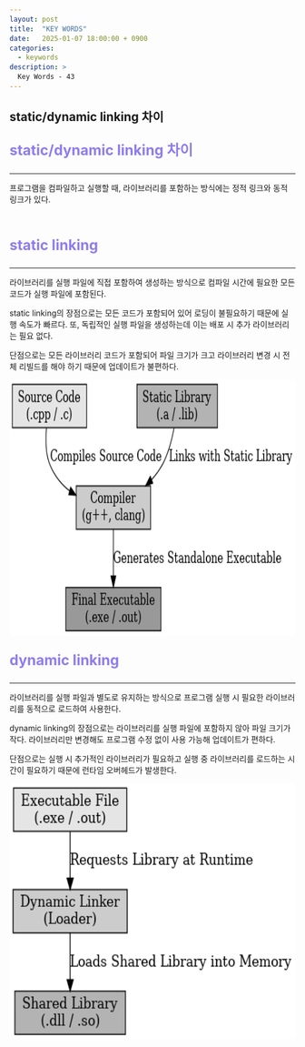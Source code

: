 ```yaml
---
layout: post
title:  "KEY WORDS"
date:   2025-01-07 18:00:00 + 0900
categories:
  - keywords
description: >
  Key Words - 43
---
```

## static/dynamic linking 차이

<p style = "color:#8f7cee; font-size:25px; font-weight:bold">
static/dynamic linking 차이
</p>

---

프로그램을 컴파일하고 실행할 때, 라이브러리를 포함하는 방식에는 정적 링크와 동적 링크가 있다.

<br/>

<p style = "color:#8f7cee; font-size:25px; font-weight:bold">
static linking 
</p>

---

라이브러리를 실행 파일에 직접 포함하여 생성하는 방식으로 컴파일 시간에 필요한 모든 코드가 실행 파일에 포함된다.

static linking의 장점으로는 모든 코드가 포함되어 있어 로딩이 불필요하기 때문에 실행 속도가 빠르다. 또, 독립적인 실행 파일을 생성하는데 이는 배포 시 추가 라이브러리는 필요 없다. 

단점으로는 모든 라이브러리 코드가 포함되어 파일 크기가 크고 라이브러리 변경 시 전체 리빌드를 해야 하기 때문에 업데이트가 불편하다.

<img src = "../../assets/img/keywords/IMG_k43_1.png" width = "1800" height = "450">

<br/>

<p style = "color:#8f7cee; font-size:25px; font-weight:bold">
dynamic linking 
</p>

---

라이브러리를 실행 파일과 별도로 유지하는 방식으로 프로그램 실행 시 필요한 라이브러리를 동적으로 로드하여 사용한다.

dynamic linking의 장점으로는 라이브러리를 실행 파일에 포함하지 않아 파일 크기가 작다. 라이브러리만 변경해도 프로그램 수정 없이 사용 가능해 업데이트가 편하다.

단점으로는 실행 시 추가적인 라이브러리가 필요하고 실행 중 라이브러리를 로드하는 시간이 필요하기 때문에 런타임 오버헤드가 발생한다.

<img src = "../../assets/img/keywords/IMG_k43_2.png" width = "1800" height = "450">